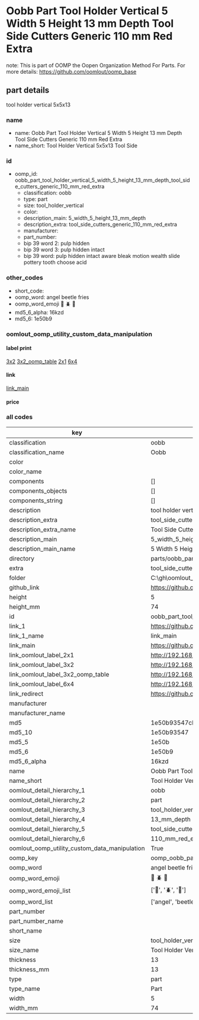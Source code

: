 # Oobb Part Tool Holder Vertical 5 Width 5 Height 13 mm Depth Tool Side Cutters Generic 110 mm Red Extra  

note: This is part of OOMP the Oopen Organization Method For Parts. For more details: https://github.com/oomlout/oomp_base

##  part details
  



tool holder vertical 5x5x13



### name
* name: Oobb Part Tool Holder Vertical 5 Width 5 Height 13 mm Depth Tool Side Cutters Generic 110 mm Red Extra
* name_short: Tool Holder Vertical 5x5x13 Tool Side
### id
* oomp_id: oobb_part_tool_holder_vertical_5_width_5_height_13_mm_depth_tool_side_cutters_generic_110_mm_red_extra
  * classification: oobb
  * type: part
  * size: tool_holder_vertical
  * color: 
  * description_main: 5_width_5_height_13_mm_depth
  * description_extra: tool_side_cutters_generic_110_mm_red_extra
  * manufacturer: 
  * part_number: 
  * bip 39 word 2: pulp hidden
  * bip 39 word 3: pulp hidden intact
  * bip 39 word: pulp hidden intact aware bleak motion wealth slide pottery tooth choose acid

### other_codes
* short_code: 
* oomp_word: angel beetle fries
* oomp_word_emoji :angel: :beetle: :fries:
* md5_6_alpha: 16kzd
* md5_6: 1e50b9






### oomlout_oomp_utility_custom_data_manipulation
#### label print
[3x2](http://192.168.1.245:1112/?label=oomp%2016kzd)
[3x2_oomp_table](http://192.168.1.108:1112/?label=oomp%2016kzd)
[2x1](http://192.168.1.242:1112/?label=oomp%2016kzd)
[6x4](http://192.168.1.55:1112/?label=oomp%2016kzd)    

#### link

[link_main](https://github.com/oomlout/oomlout_oobb_version_4_generated_parts/tree/main/navigation_oomp/oobb/part/tool_holder_vertical/5_width_5_height_13_mm_depth/tool_side_cutters_generic_110_mm_red_extra/part)                              

#### price







### all codes 
| key | value |  
| --- | --- |  
| classification | oobb |  
| classification_name | Oobb |  
| color |  |  
| color_name |  |  
| components | [] |  
| components_objects | [] |  
| components_string | [] |  
| description | tool holder vertical 5x5x13 |  
| description_extra | tool_side_cutters_generic_110_mm_red_extra |  
| description_extra_name | Tool Side Cutters Generic 110 mm Red Extra |  
| description_main | 5_width_5_height_13_mm_depth |  
| description_main_name | 5 Width 5 Height 13 mm Depth |  
| directory | parts/oobb_part_tool_holder_vertical_5_width_5_height_13_mm_depth_tool_side_cutters_generic_110_mm_red_extra |  
| extra | tool_side_cutters_generic_110_mm_red |  
| folder | C:\gh\oomlout_oobb_version_4_generated_parts\parts\oobb_part_tool_holder_vertical_5_width_5_height_13_mm_depth_tool_side_cutters_generic_110_mm_red_extra |  
| github_link | https://github.com/oomlout/oomlout_oomp_part_src/tree/main/parts/oobb_part_tool_holder_vertical_5_width_5_height_13_mm_depth_tool_side_cutters_generic_110_mm_red_extra |  
| height | 5 |  
| height_mm | 74 |  
| id | oobb_part_tool_holder_vertical_5_width_5_height_13_mm_depth_tool_side_cutters_generic_110_mm_red_extra |  
| link_1 | https://github.com/oomlout/oomlout_oobb_version_4_generated_parts/tree/main/navigation_oomp/oobb/part/tool_holder_vertical/5_width_5_height_13_mm_depth/tool_side_cutters_generic_110_mm_red_extra/part |  
| link_1_name | link_main |  
| link_main | https://github.com/oomlout/oomlout_oobb_version_4_generated_parts/tree/main/navigation_oomp/oobb/part/tool_holder_vertical/5_width_5_height_13_mm_depth/tool_side_cutters_generic_110_mm_red_extra/part |  
| link_oomlout_label_2x1 | http://192.168.1.242:1112/?label=oomp%2016kzd |  
| link_oomlout_label_3x2 | http://192.168.1.245:1112/?label=oomp%2016kzd |  
| link_oomlout_label_3x2_oomp_table | http://192.168.1.108:1112/?label=oomp%2016kzd |  
| link_oomlout_label_6x4 | http://192.168.1.55:1112/?label=oomp%2016kzd |  
| link_redirect | https://github.com/oomlout/oomlout_oobb_version_4_generated_parts/tree/main/parts/oobb_tool_holder_vertical_05_05_13_ex_tool_side_cutters_generic_110_mm_red |  
| manufacturer |  |  
| manufacturer_name |  |  
| md5 | 1e50b93547cb9f06410bc104eb1add6b |  
| md5_10 | 1e50b93547 |  
| md5_5 | 1e50b |  
| md5_6 | 1e50b9 |  
| md5_6_alpha | 16kzd |  
| name | Oobb Part Tool Holder Vertical 5 Width 5 Height 13 mm Depth Tool Side Cutters Generic 110 mm Red Extra |  
| name_short | Tool Holder Vertical 5x5x13 Tool Side |  
| oomlout_detail_hierarchy_1 | oobb |  
| oomlout_detail_hierarchy_2 | part |  
| oomlout_detail_hierarchy_3 | tool_holder_vertical |  
| oomlout_detail_hierarchy_4 | 13_mm_depth |  
| oomlout_detail_hierarchy_5 | tool_side_cutters_generic |  
| oomlout_detail_hierarchy_6 | 110_mm_red_extra |  
| oomlout_oomp_utility_custom_data_manipulation | True |  
| oomp_key | oomp_oobb_part_tool_holder_vertical_5_width_5_height_13_mm_depth_tool_side_cutters_generic_110_mm_red_extra |  
| oomp_word | angel beetle fries |  
| oomp_word_emoji | :angel: :beetle: :fries: |  
| oomp_word_emoji_list | [':angel:', ':beetle:', ':fries:'] |  
| oomp_word_list | ['angel', 'beetle', 'fries'] |  
| part_number |  |  
| part_number_name |  |  
| short_name |  |  
| size | tool_holder_vertical |  
| size_name | Tool Holder Vertical |  
| thickness | 13 |  
| thickness_mm | 13 |  
| type | part |  
| type_name | Part |  
| width | 5 |  
| width_mm | 74 |  
